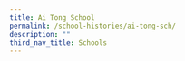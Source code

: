 ```yaml
---
title: Ai Tong School
permalink: /school-histories/ai-tong-sch/
description: ""
third_nav_title: Schools
---
```


